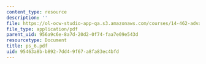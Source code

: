 ```yaml
---
content_type: resource
description: ''
file: https://ol-ocw-studio-app-qa.s3.amazonaws.com/courses/14-462-advanced-macroeconomics-ii-spring-2004/95463a8bb8927dd49f67a8fa83ec4bfd_ps_6.pdf
file_type: application/pdf
parent_uid: 956a9c6e-8a7d-20d2-0f74-faa7e09e543d
resourcetype: Document
title: ps_6.pdf
uid: 95463a8b-b892-7dd4-9f67-a8fa83ec4bfd
---
```

